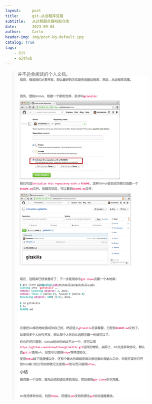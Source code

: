 ```yaml
---
layout:     post
title:      git-从远程库克隆
subtitle:   从远程服务器啦取仓库
date:       2023-09-04
author:     Carlo
header-img: img/post-bg-default.jpg
catalog: true
tags:
    - Git
    - Github
---
```



>并不适合阅读的个人文档。
![img.png](../img/2023-09-04-Git-从远程库克隆/img.png)
	


